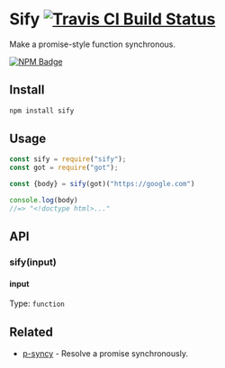 # Sify [![Travis CI Build Status](https://img.shields.io/travis/com/Richienb/sify/master.svg?style=for-the-badge)](https://travis-ci.com/Richienb/sify)

Make a promise-style function synchronous.

[![NPM Badge](https://nodei.co/npm/sify.png)](https://npmjs.com/package/sify)

## Install

```sh
npm install sify
```

## Usage

```js
const sify = require("sify");
const got = require("got");

const {body} = sify(got)("https://google.com")

console.log(body)
//=> "<!doctype html>..."
```

## API

### sify(input)

#### input

Type: `function`

## Related

- [p-syncy](https://github.com/Richienb/p-syncy) - Resolve a promise synchronously.
